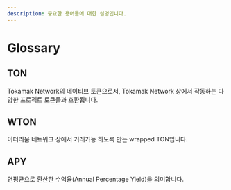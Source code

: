 ```yaml
---
description: 중요한 용어들에 대한 설명입니다.
---
```


# Glossary

## TON

Tokamak Network의 네이티브 토큰으로서, Tokamak Network 상에서 작동하는 다양한 프로젝트 토큰들과 호환됩니다. &#x20;

## WTON

이더리움 네트워크 상에서 거래가능 하도록 만든 wrapped TON입니다.

## APY

연평균으로 환산한 수익율(Annual Percentage Yield)을 의미합니다.
